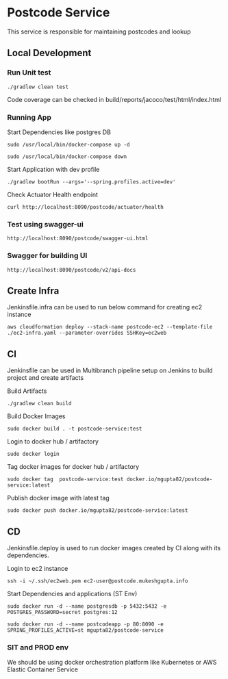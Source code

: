 # Postcode Service

This service is responsible for maintaining postcodes and lookup

## Local Development

### Run Unit test

``./gradlew clean test``

Code coverage can be checked in build/reports/jacoco/test/html/index.html

### Running App
Start Dependencies like postgres DB

``sudo /usr/local/bin/docker-compose up -d``

``sudo /usr/local/bin/docker-compose down``

Start Application with dev profile

``./gradlew bootRun --args='--spring.profiles.active=dev'``

Check Actuator Health endpoint

``curl http://localhost:8090/postcode/actuator/health``

### Test using swagger-ui
``http://localhost:8090/postcode/swagger-ui.html``

### Swagger for building UI
``http://localhost:8090/postcode/v2/api-docs``

## Create Infra

Jenkinsfile.infra can be used to run below command for creating ec2 instance

``aws cloudformation deploy --stack-name postcode-ec2 --template-file ./ec2-infra.yaml --parameter-overrides SSHKey=ec2web``

## CI

Jenkinsfile can be used in Multibranch pipeline setup on Jenkins to build project and create artifacts

Build Artifacts

``./gradlew clean build``

Build Docker Images

``sudo docker build . -t postcode-service:test``

Login to docker hub / artifactory

``sudo docker login``

Tag  docker images for docker hub / artifactory

``sudo docker tag  postcode-service:test docker.io/mgupta82/postcode-service:latest``

Publish docker image with latest tag

``sudo docker push docker.io/mgupta82/postcode-service:latest``

## CD
Jenkinsfile.deploy is used to run docker images created by CI along with its dependencies.

Login to ec2 instance

````ssh -i ~/.ssh/ec2web.pem ec2-user@postcode.mukeshgupta.info````

Start Dependencies and applications (ST Env)

``sudo docker run -d --name postgresdb -p 5432:5432 -e POSTGRES_PASSWORD=secret postgres:12``

``sudo docker run -d --name postcodeapp -p 80:8090 -e SPRING_PROFILES_ACTIVE=st mgupta82/postcode-service``

### SIT and PROD env

We should be using docker orchestration platform like Kubernetes or AWS Elastic Container Service




